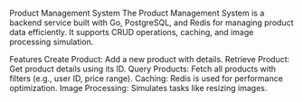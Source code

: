 Product Management System
The Product Management System is a backend service built with Go, PostgreSQL, and Redis for managing product data efficiently. It supports CRUD operations, caching, and image processing simulation.

Features
Create Product: Add a new product with details.
Retrieve Product: Get product details using its ID.
Query Products: Fetch all products with filters (e.g., user ID, price range).
Caching: Redis is used for performance optimization.
Image Processing: Simulates tasks like resizing images.
